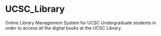 <h1>UCSC_Library</h1>

Online Library Management System for UCSC Undergraduate students in order to access all the digital books at the UCSC Library.
